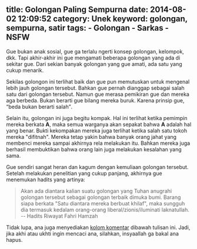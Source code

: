 title: Golongan Paling Sempurna
date: 2014-08-02 12:09:52
category: Unek
keyword: golongan, sempurna, satir
tags:
    - Golongan
    - Sarkas
    - NSFW
---
Gue bukan anak sosial, gue ga terlalu ngerti konsep golongan, kelompok, dkk. Tapi akhir-akhir ini gue mengamati beberapa golongan yang ada di sekitar gue. Dari sekian banyak golongan yang gue amati, ada satu yang cukup menarik.<!-- more -->

Sekilas golongon ini terlihat baik dan gue pun memutuskan untuk mengenal lebih jauh golongan tersebut. Bahkan gue pernah dianggap sebagai salah satu dari golongan tersebut. Namun gue merasa pemikiran gue dan mereka aga berbeda. Bukan berarti gue bilang mereka buruk. Karena prinsip gue, <q>beda bukan berarti salah</q>.

Selain itu, golongan ini juga begitu kompak. Hal ini terlihat ketika pemimpin mereka berkata **A**, maka semua warganya akan sepakat bahwa **A** adalah hal yang benar. Bukti kekompakan mereka juga terlihat ketika salah satu tokoh mereka "difitnah". Mereka tetap yakin bahwa banyak orang jahat yang membenci mereka sampai akhirnya rela melakukan itu. Bahkan mereka juga berhasil membuktikan bahwa orang lain juga melakukan kesalahan yang sama.

Gue sendiri sangat heran dan kagum dengan kemuliaan golongan tersebut. Setelah melakukan penelitian yang cukup panjang, akhirnya gue menemukan hadits yang artinya:
> Akan ada diantara kalian suatu golongan yang Tuhan anugrahi golongan tersebut sebagai golongan terbaik dimuka bumi. Barang siapa berkata "Satu diantara mereka berbuat khilaf", maka sungguh dia termasuk kedalam orang-orang liberal/zionis/iluminati laknatullah.
> -- Hadits Riwayat Fahri Hamzah

Tidak lupa, ana juga menyediakan [kolom komentar](#disqus_thread) dibawah tulisan ini. Jadi, jika akhi atau ukhti ingin mencaci ana, silahkan, insyaallah ga bakal ana hapus.